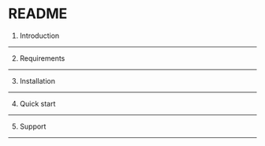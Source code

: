 README
======


1) Introduction
---------------


2) Requirements
---------------


3) Installation
---------------


4) Quick start
---------------


5) Support
----------

